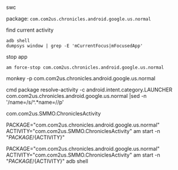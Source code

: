 swc

package: `com.com2us.chronicles.android.google.us.normal`

find current activity
```
adb shell
dumpsys window | grep -E 'mCurrentFocus|mFocusedApp'
```

stop app

```shell
am force-stop com.com2us.chronicles.android.google.us.normal
```

monkey -p com.com2us.chronicles.android.google.us.normal


cmd package resolve-activity -c android.intent.category.LAUNCHER com.com2us.chronicles.android.google.us.normal |sed -n '/name=/s/^.*name=//p'


com.com2us.SMMO.ChroniclesActivity

PACKAGE="com.com2us.chronicles.android.google.us.normal"
ACTIVITY="com.com2us.SMMO.ChroniclesActivity"
am start -n "${PACKAGE}/${ACTIVITY}"

PACKAGE="com.com2us.chronicles.android.google.us.normal"
ACTIVITY="com.com2us.SMMO.ChroniclesActivity"
am start -n "${PACKAGE}/${ACTIVITY}"
adb shell 